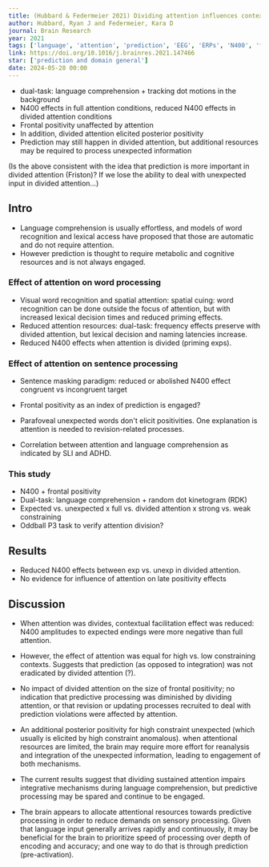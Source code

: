 ```yaml
---
title: (Hubbard & Federmeier 2021) Dividing attention influences contextual facilitation and revision during language comprehension
author: Hubbard, Ryan J and Federmeier, Kara D
journal: Brain Research
year: 2021
tags: ['language', 'attention', 'prediction', 'EEG', 'ERPs', 'N400', 'frontal positivity']
link: https://doi.org/10.1016/j.brainres.2021.147466
star: ['prediction and domain general']
date: 2024-05-28 00:00
---
```


- dual-task: language comprehension + tracking dot motions in the background
- N400 effects in full attention conditions, reduced N400 effects in divided attention conditions
- Frontal positivity unaffected by attention
- In addition, divided attention elicited posterior positivity
- Prediction may still happen in divided attention, but additional resources may be required to process unexpected information

(Is the above consistent with the idea that prediction is more important in divided attention (Friston)? If we lose the ability to deal with unexpected input in divided attention...)

## Intro

- Language comprehension is usually effortless, and models of word recognition and lexical access have proposed that those are automatic and do not require attention. 
- However prediction is thought to require metabolic and cognitive resources and is not always engaged. 

### Effect of attention on word processing

- Visual word recognition and spatial attention: spatial cuing: word recognition can be done outside the focus of attention, but with increased lexical decision times and reduced priming effects. 
- Reduced attention resources: dual-task: frequency effects preserve with divided attention, but lexical decision and naming latencies increase. 
- Reduced N400 effects when attention is divided (priming exps). 

### Effect of attention on sentence processing

- Sentence masking paradigm: reduced or abolished N400 effect congruent vs incongruent target

- Frontal positivity as an index of prediction is engaged?
- Parafoveal unexpected words don't elicit positivities. One explanation is attention is needed to revision-related processes. 

- Correlation between attention and language comprehension as indicated by SLI and ADHD. 

### This study

- N400 + frontal positivity
- Dual-task: language comprehension + random dot kinetogram (RDK)
- Expected vs. unexpected x full vs. divided attention x strong vs. weak constraining
- Oddball P3 task to verify attention division?

## Results

- Reduced N400 effects between exp vs. unexp in divided attention.
- No evidence for influence of attention on late positivity effects

## Discussion

- When attention was divides, contextual facilitation effect was reduced: N400 amplitudes to expected endings were more negative than full attention. 
- However, the effect of attention was equal for high vs. low constraining contexts. Suggests that prediction (as opposed to integration) was not eradicated by divided attention (?). 
- No impact of divided attention on the size of frontal positivity; no indication that predictive processing was diminished by dividing attention, or that revision or updating processes recruited to deal with prediction violations were affected by attention. 
- An additional posterior positivity for high constraint unexpected (which usually is elicited by high constraint anomalous). when attentional resources are limited, the brain may require more effort for reanalysis and integration of the unexpected information, leading to engagement of both mechanisms. 

- The current results suggest that dividing sustained attention impairs integrative mechanisms during language comprehension, but predictive processing may be spared and continue to be engaged. 
- The brain appears to allocate attentional resources towards predictive processing in order to reduce demands on sensory processing. Given that language input generally arrives rapidly and continuously, it may be beneficial for the brain to prioritize speed of processing over depth of encoding and accuracy; and one way to do that is through prediction (pre-activation). 